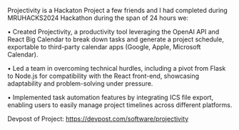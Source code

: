 Projectivity is a Hackaton Project a few friends and I had completed during MRUHACKS2024 Hackathon during the span of 24 hours we:

• Created Projectivity, a productivity tool leveraging the OpenAI API and React Big Calendar to break down tasks
and generate a project schedule, exportable to third-party calendar apps (Google, Apple, Microsoft Calendar).

• Led a team in overcoming technical hurdles, including a pivot from Flask to Node.js for compatibility with the
React front-end, showcasing adaptability and problem-solving under pressure.

• Implemented task automation features by integrating ICS file export, enabling users to easily manage project
timelines across different platforms.


Devpost of Project: https://devpost.com/software/projectivity
